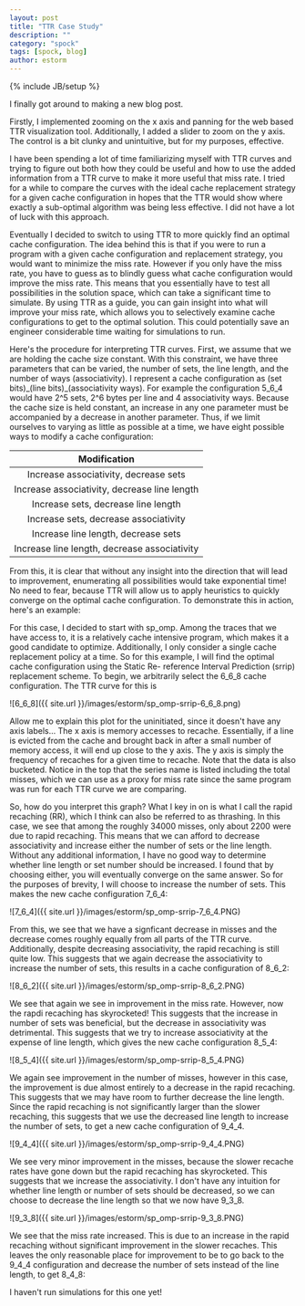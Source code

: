 ```yaml
---
layout: post
title: "TTR Case Study"
description: ""
category: "spock"
tags: [spock, blog]
author: estorm
---
```

{% include JB/setup %}

I finally got around to making a new blog post. 

Firstly, I implemented zooming on the x axis and panning for the web based TTR visualization tool. Additionally, I added a slider to zoom on the y axis. The control is a bit clunky and unintuitive, but for my purposes, effective. 

I have been spending a lot of time familiarizing myself with TTR curves and trying to figure out both how they could be useful and how to use the added information from a TTR curve to make it more useful that miss rate. I tried for a while to compare the curves with the ideal cache replacement strategy for a given cache configuration in hopes that the TTR would show where exactly a sub-optimal algorithm was being less effective. I did not have a lot of luck with this approach. 

Eventually I decided to switch to using TTR to more quickly find an optimal cache configuration. The idea behind this is that if you were to run a program with a given cache configuration and replacement strategy, you would want to minimize the miss rate. However if you only have the miss rate, you have to guess as to blindly guess what cache configuration would improve the miss rate. This means that you essentially have to test all possibilities in the solution space, which can take a significant time to simulate. By using TTR as a guide, you can gain insight into what will improve your miss rate, which allows you to selectively examine cache configurations to get to the optimal solution. This could potentially save an engineer considerable time waiting for simulations to run. 

Here's the procedure for interpreting TTR curves. First, we assume that we are holding the cache size constant. With this constraint, we have three parameters that can be varied, the number of sets, the line length, and the number of ways (associativity). I represent a cache configuration as (set bits)\_(line bits)\_(associativity ways). For example the configuration 5\_6\_4 would have 2^5 sets, 2^6 bytes per line and 4 associativity ways. Because the cache size is held constant, an increase in any one parameter must be accompanied by a decrease in another parameter. Thus, if we limit ourselves to varying as little as possible at a time, we have eight possible ways to modify a cache configuration:

| Modification |
| :------------: |
| Increase associativity, decrease sets |
| Increase associativity, decrease line length |
| Increase sets, decrease line length |
| Increase sets, decrease associativity |
| Increase line length, decrease sets |
| Increase line length, decrease associativity |


From this, it is clear that without any insight into the direction that will lead to improvement, enumerating all possibilities would take exponential time! No need to fear, because TTR will allow us to apply heuristics to quickly converge on the optimal cache configuration. To demonstrate this in action, here's an example:

For this case, I decided to start with sp\_omp. Among the traces that we have access to, it is a relatively cache intensive program, which makes it a good candidate to optimize. Additionally, I only consider a single cache replacement policy at a time. So for this example, I will find the optimal cache configuration using the  Static Re- reference Interval Prediction (srrip) replacement scheme. To begin, we arbitrarily select the 6\_6\_8 cache configuration. The TTR curve for this is

![6_6_8]({{ site.url }}/images/estorm/sp_omp-srrip-6_6_8.png)

Allow me to explain this plot for the uninitiated, since it doesn't have any axis labels...
The x axis is memory accesses to recache. Essentially, if a line is evicted from the cache and brought back in after a small number of memory access, it will end up close to the y axis. The y axis is simply the frequency of recaches for a given time to recache. Note that the data is also bucketed. Notice in the top that the series name is listed including the total misses, which we can use as a proxy for miss rate since the same program was run for each TTR curve we are comparing. 

So, how do you interpret this graph? What I key in on is what I call the rapid recaching (RR), which I think can also be referred to as thrashing. In this case, we see that among the roughly 34000 misses, only about 2200 were due to rapid recaching. This means that we can afford to decrease associativity and increase either the number of sets or the line length. Without any additional information, I have no good way to determine whether line length or set number should be increased. I found that by choosing either, you will eventually converge on the same answer. So for the purposes of brevity, I will choose to increase the number of sets. This makes the new cache configuration 7\_6\_4:

![7_6_4]({{ site.url }}/images/estorm/sp_omp-srrip-7_6_4.PNG)

From this, we see that we have a signficant decrease in misses and the decrease comes roughly equally from all parts of the TTR curve. Additionally, despite decreasing associativity, the rapid recaching is still quite low. This suggests that we again decrease the associativity to increase the number of sets, this results in a cache configuration of 8\_6\_2:

![8_6_2]({{ site.url }}/images/estorm/sp_omp-srrip-8_6_2.PNG)

We see that again we see in improvement in the miss rate. However, now the rapdi recaching has skyrocketed! This suggests that the increase in number of sets was beneficial, but the decrease in associativity was detrimental. This suggests that we try to increase associativity at the expense of line length, which gives the new cache configuration 8\_5\_4:

![8_5_4]({{ site.url }}/images/estorm/sp_omp-srrip-8_5_4.PNG)

We again see improvement in the number of misses, however in this case, the improvement is due almost entirely to a decrease in the rapid recaching. This suggests that we may have room to further decrease the line length. Since the rapid recaching is not significantly larger than the slower recaching, this suggests that we use the decreased line length to increase the number of sets, to get a new cache configuration of 9\_4\_4. 

![9_4_4]({{ site.url }}/images/estorm/sp_omp-srrip-9_4_4.PNG)

We see very minor improvement in the misses, because the slower recache rates have gone down but the rapid recaching has skyrocketed. This suggests that we increase the associativity. I don't have any intuition for whether line length or number of sets should be decreased, so we can choose to decrease the line length so that we now have 9\_3\_8.

![9_3_8]({{ site.url }}/images/estorm/sp_omp-srrip-9_3_8.PNG)

We see that the miss rate increased. This is due to an increase in the rapid recaching without significant improvement in the slower recaches. This leaves the only reasonable place for improvement to be to go back to the 9\_4\_4 configuration and decrease the number of sets instead of the line length, to get 8\_4\_8:

I haven't run simulations for this one yet!